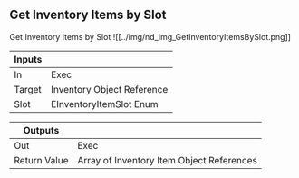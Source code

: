 ## Get Inventory Items by Slot
Get Inventory Items by Slot
![[../img/nd_img_GetInventoryItemsBySlot.png]]

|Inputs||
|--|--|
| In | Exec |
| Target | Inventory Object Reference |
| Slot | EInventoryItemSlot Enum |

|Outputs||
|--|--|
| Out | Exec |
| Return Value | Array of Inventory Item Object References |
